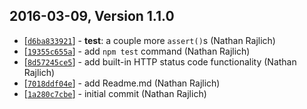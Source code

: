 ## 2016-03-09, Version 1.1.0

* [[`d6ba833921`](https://github.com/Automattic/wp-error/commit/d6ba833921)] - **test**: a couple more `assert()`s (Nathan Rajlich)
* [[`19355c655a`](https://github.com/Automattic/wp-error/commit/19355c655a)] - add `npm test` command (Nathan Rajlich)
* [[`8d57245ce5`](https://github.com/Automattic/wp-error/commit/8d57245ce5)] - add built-in HTTP status code functionality (Nathan Rajlich)
* [[`7018ddf04e`](https://github.com/Automattic/wp-error/commit/7018ddf04e)] - add Readme.md (Nathan Rajlich)
* [[`1a280c7cbe`](https://github.com/Automattic/wp-error/commit/1a280c7cbe)] - initial commit (Nathan Rajlich)
